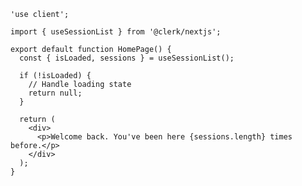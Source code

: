 <!-- #region nextjs-01 -->

```tsx {{ filename: 'app/page.tsx' }}
'use client';

import { useSessionList } from '@clerk/nextjs';

export default function HomePage() {
  const { isLoaded, sessions } = useSessionList();

  if (!isLoaded) {
    // Handle loading state
    return null;
  }

  return (
    <div>
      <p>Welcome back. You've been here {sessions.length} times before.</p>
    </div>
  );
}
```

<!-- #endregion nextjs-01 -->
